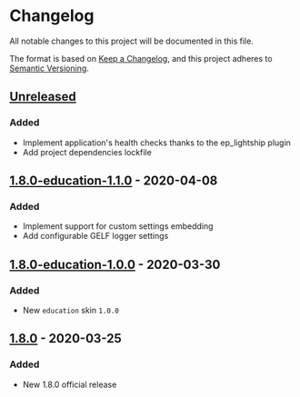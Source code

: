 # Changelog

All notable changes to this project will be documented in this file.

The format is based on [Keep a Changelog](https://keepachangelog.com/en/1.0.0/),
and this project adheres to [Semantic Versioning](https://semver.org/spec/v2.0.0.html).

## [Unreleased]

### Added

- Implement application's health checks thanks to the ep_lightship plugin
- Add project dependencies lockfile

## [1.8.0-education-1.1.0] - 2020-04-08

### Added

- Implement support for custom settings embedding
- Add configurable GELF logger settings

## [1.8.0-education-1.0.0] - 2020-03-30

### Added

- New `education` skin `1.0.0`

## [1.8.0] - 2020-03-25

### Added

- New 1.8.0 official release

[unreleased]: https://github.com/olivierlacan/keep-a-changelog/compare/v1.8.0+education-1.1.0...HEAD
[1.8.0-education-1.1.0]: https://github.com/openfun/etherpad-docker/compare/v1.8.0+education-1.0.0...v1.8.0+education-1.1.0
[1.8.0-education-1.0.0]: https://github.com/openfun/etherpad-docker/compare/v1.8.0...v1.8.0+education-1.0.0
[1.8.0]: https://github.com/openfun/etherpad-docker/releases/tag/v1.8.0
